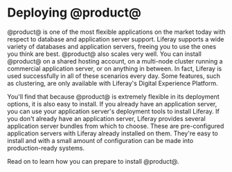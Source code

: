 # Deploying @product@

@product@ is one of the most flexible applications on the market today with
respect to database and application server support. Liferay supports a wide
variety of databases and application servers, freeing you to use the ones you
think are best. @product@ also scales very well. You can install @product@ on a
shared hosting account, on a multi-node cluster running a commercial application
server, or on anything in between. In fact, Liferay is used successfully in all
of these scenarios every day. Some features, such as clustering, are only
available with Liferay's Digital Experience Platform.

You'll find that because @product@ is extremely flexible in its deployment
options, it is also easy to install. If you already have an application server,
you can use your application server's deployment tools to install Liferay. If
you don't already have an application server, Liferay provides several
application server bundles from which to choose. These are pre-configured
application servers with Liferay already installed on them. They're easy to 
install and with a small amount of configuration can be made into 
production-ready systems.

Read on to learn how you can prepare to install @product@. 
